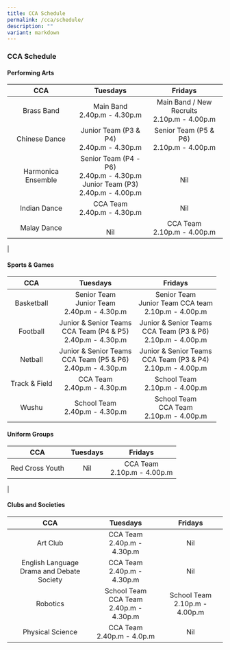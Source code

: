 ```yaml
---
title: CCA Schedule
permalink: /cca/schedule/
description: ""
variant: markdown
---
```

### **CCA Schedule**

#### **Performing Arts**

| CCA | Tuesdays | Fridays | 
|:---:|:---:|:---:|
|   Brass Band |  Main Band<br>2.40p.m - 4.30p.m |  Main Band / New Recruits<br>2.10p.m - 4.00p.m  | 
|  Chinese Dance | Junior Team (P3 &amp; P4)<br>2.40p.m - 4.30p.m  | Senior Team (P5 &amp; P6)<br>2.10p.m - 4.00p.m | 
| Harmonica Ensemble  | Senior Team  (P4 - P6)<br>2.40p.m - 4.30p.m <br>Junior Team (P3)<br>2.40p.m - 4.00p.m  | <br> Nil  | 
| Indian Dance  |   CCA Team<br>2.40p.m - 4.30p.m | Nil  |  
|  Malay Dance | <br> Nil | CCA Team<br>2.10p.m - 4.00p.m  | 
|

#### **Sports &amp; Games**

| CCA | Tuesdays | Fridays | 
|:---:|:---:|:---:|
|  Basketball | Senior Team <br>Junior Team <br>2.40p.m - 4.30p.m  | Senior Team <br> Junior Team CCA team <br>2.10p.m - 4.00p.m | 
|  Football |  Junior &amp; Senior Teams<br> CCA Team (P4 &amp; P5)<br>2.40p.m - 4.30p.m |  Junior &amp; Senior Teams<br> CCA Team (P3 &amp; P6)<br>2.10p.m - 4.00p.m  | 
|  Netball | Junior &amp; Senior Teams<br> CCA Team (P5 &amp; P6)<br>2.40p.m - 4.30p.m  | Junior &amp; Senior Teams<br> CCA Team (P3 &amp; P4)<br>2.10p.m - 4.00p.m   | 
|  Track &amp; Field | CCA Team<br>2.40p.m - 4.30p.m   | School Team<br>2.10p.m - 4.00p.m   | 
|  Wushu |  School Team<br>2.40p.m - 4.30p.m  | School Team<br>CCA Team<br>2.10p.m - 4.00p.m | 

#### **Uniform Groups**

| CCA | Tuesdays | Fridays |
|:---:|:---:|:---:|
|  Red Cross Youth |  Nil |  CCA Team<br>2.10p.m - 4.00p.m  | 
|

#### **Clubs and Societies**

| CCA | Tuesdays | Fridays | 
|:---:|:---:|:---:|
|  Art Club |   CCA Team<br>2.40p.m - 4.30p.m | Nil    | 
|  English Language<br>Drama and Debate Society |    CCA Team<br>2.40p.m - 4.30p.m |  Nil |  
|  Robotics |  School Team<br>CCA Team<br>2.40p.m - 4.30p.m  |  School Team<br>2.10p.m - 4.00p.m | 
| Physical Science |  CCA Team<br>2.40p.m - 4.0p.m  |  Nil |